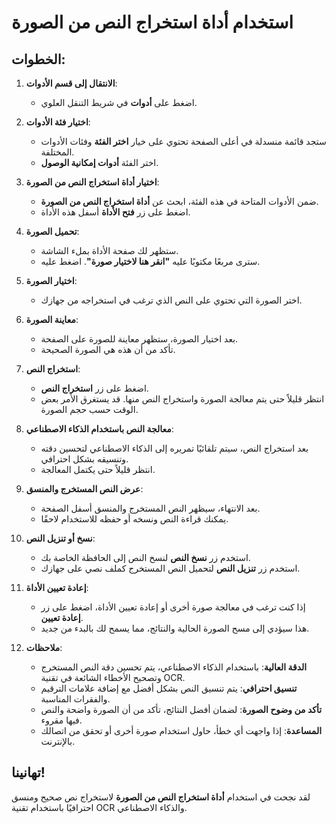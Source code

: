 # استخدام أداة استخراج النص من الصورة

## الخطوات:

1. **الانتقال إلى قسم الأدوات**:

   - اضغط على **أدوات** في شريط التنقل العلوي.

2. **اختيار فئة الأدوات**:

   - ستجد قائمة منسدلة في أعلى الصفحة تحتوي على خيار **اختر الفئة** وفئات الأدوات المختلفة.
   - اختر الفئة **أدوات إمكانية الوصول**.

3. **اختيار أداة استخراج النص من الصورة**:

   - ضمن الأدوات المتاحة في هذه الفئة، ابحث عن **أداة استخراج النص من الصورة**.
   - اضغط على زر **فتح الأداة** أسفل هذه الأداة.

4. **تحميل الصورة**:

   - ستظهر لك صفحة الأداة بملء الشاشة.
   - سترى مربعًا مكتوبًا عليه **"انقر هنا لاختيار صورة"**. اضغط عليه.

5. **اختيار الصورة**:

   - اختر الصورة التي تحتوي على النص الذي ترغب في استخراجه من جهازك.

6. **معاينة الصورة**:

   - بعد اختيار الصورة، ستظهر معاينة للصورة على الصفحة.
   - تأكد من أن هذه هي الصورة الصحيحة.

7. **استخراج النص**:

   - اضغط على زر **استخراج النص**.
   - انتظر قليلاً حتى يتم معالجة الصورة واستخراج النص منها. قد يستغرق الأمر بعض الوقت حسب حجم الصورة.

8. **معالجة النص باستخدام الذكاء الاصطناعي**:

   - بعد استخراج النص، سيتم تلقائيًا تمريره إلى الذكاء الاصطناعي لتحسين دقته وتنسيقه بشكل احترافي.
   - انتظر قليلاً حتى يكتمل المعالجة.

9. **عرض النص المستخرج والمنسق**:

   - بعد الانتهاء، سيظهر النص المستخرج والمنسق أسفل الصفحة.
   - يمكنك قراءة النص ونسخه أو حفظه للاستخدام لاحقًا.

10. **نسخ أو تنزيل النص**:

    - استخدم زر **نسخ النص** لنسخ النص إلى الحافظة الخاصة بك.
    - استخدم زر **تنزيل النص** لتحميل النص المستخرج كملف نصي على جهازك.

11. **إعادة تعيين الأداة**:

    - إذا كنت ترغب في معالجة صورة أخرى أو إعادة تعيين الأداة، اضغط على زر **إعادة تعيين**.
    - هذا سيؤدي إلى مسح الصورة الحالية والنتائج، مما يسمح لك بالبدء من جديد.

12. **ملاحظات**:

    - **الدقة العالية**: باستخدام الذكاء الاصطناعي، يتم تحسين دقة النص المستخرج وتصحيح الأخطاء الشائعة في تقنية OCR.
    - **تنسيق احترافي**: يتم تنسيق النص بشكل أفضل مع إضافة علامات الترقيم والفقرات المناسبة.
    - **تأكد من وضوح الصورة**: لضمان أفضل النتائج، تأكد من أن الصورة واضحة والنص فيها مقروء.
    - **المساعدة**: إذا واجهت أي خطأ، حاول استخدام صورة أخرى أو تحقق من اتصالك بالإنترنت.

## تهانينا!

لقد نجحت في استخدام **أداة استخراج النص من الصورة** لاستخراج نص صحيح ومنسق احترافيًا باستخدام تقنية OCR والذكاء الاصطناعي.